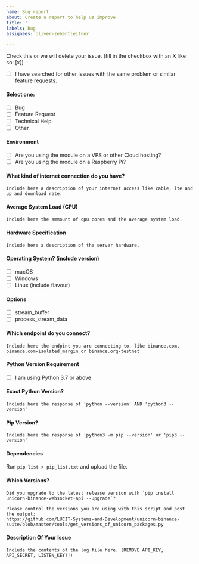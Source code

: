 ```yaml
---
name: Bug report
about: Create a report to help us improve
title: ''
labels: bug
assignees: oliver-zehentleitner

---
```


<!--
Before opening a new issue, please ensure:
- YOU HAVE READ THE ISSUE GUIDELINES! -> https://github.com/LUCIT-Systems-and-Development/unicorn-binance-suite/wiki/Issue-Guidelines
- You search for existing bugs/feature requests
- If related to `unicorn-fy` post to https://github.com/LUCIT-Systems-and-Development/unicorn-fy/issues
- If related to `unicorn-binance-local-depth-cache` post to https://github.com/LUCIT-Systems-and-Development/unicorn-binance-local-depth-cache/issues
- If related to `unicorn-binance-rest-api` post to https://github.com/LUCIT-Systems-and-Development/unicorn-binance-rest-api/issues
- Remove extraneous template details
- Do not prefix title with type of issue (Feature Request, Bug, etc.) The appropriate labels will be added during triage.
- Do not delete any of the template, fill all of it in; even if you think it doesn't apply to your issue.
- If you fail to follow these simple instructions, we will close the ticket.
- [x] This is a checked box. **Do not leave spaces around the `x`!**
-->

Check this or we will delete your issue. (fill in the checkbox with an X like so: [x])
- [ ] I have searched for other issues with the same problem or similar feature requests. 

#### Select one:
- [ ] Bug
- [ ] Feature Request
- [ ] Technical Help
- [ ] Other

#### Environment
- [ ] Are you using the module on a VPS or other Cloud hosting?
- [ ] Are you using the module on a Raspberry Pi?

#### What kind of internet connection do you have?
```
Include here a description of your internet access like cable, lte and up and download rate.
```

#### Average System Load (CPU)
```
Include here the ammount of cpu cores and the average system load.
```

#### Hardware Specification 
```
Include here a description of the server hardware.
```

#### Operating System? (include version)
- [ ] macOS
- [ ] Windows
- [ ] Linux (include flavour)

#### Options
- [ ] stream_buffer
- [ ] process_stream_data

#### Which endpoint do you connect?
```
Include here the endpint you are connecting to, like binance.com, binance.com-isolated_margin or binance.org-testnet
```

#### Python Version Requirement
- [ ] I am using Python 3.7 or above

#### Exact Python Version?
```
Include here the response of 'python --version' AND 'python3 --version'
```

#### Pip Version?
```
Include here the response of 'python3 -m pip --version' or 'pip3 --version'
```

#### Dependencies
Run `pip list > pip_list.txt` and upload the file.

#### Which Versions?
```
Did you upgrade to the latest release version with `pip install unicorn-binance-websocket-api --upgrade`?

Please control the versions you are using with this script and post the output: 
https://github.com/LUCIT-Systems-and-Development/unicorn-binance-suite/blob/master/tools/get_versions_of_unicorn_packages.py
```

#### Description Of Your Issue
```
Include the contents of the log file here. (REMOVE API_KEY, API_SECRET, LISTEN_KEY!!)
```
